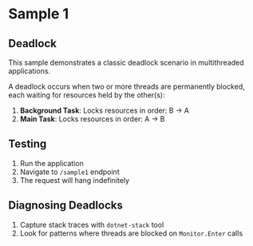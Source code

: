 ﻿# Sample 1

## Deadlock

This sample demonstrates a classic deadlock scenario in multithreaded applications.

A deadlock occurs when two or more threads are permanently blocked, each waiting for resources held by the other(s):

1. **Background Task**: Locks resources in order: B → A
2. **Main Task**: Locks resources in order: A → B

## Testing

1. Run the application
2. Navigate to `/sample1` endpoint
3. The request will hang indefinitely

## Diagnosing Deadlocks

1. Capture stack traces with `dotnet-stack` tool
2. Look for patterns where threads are blocked on `Monitor.Enter` calls
